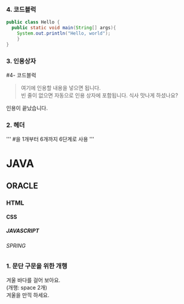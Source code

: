 ### 4. 코드블럭
```JAVA
public class Hello {
  public static void main(String[] args){
    System.out.println("Hello, world");
    }
}
```
### 3. 인용상자
#4- 코드블럭
>여기에 인용할 내용을 넣으면 됩니다.  
>빈 줄이 없으면 자동으로 인용 상자에 포함됩니다.
식사 맛나게 하셨나요?

인용이 끝났습니다.

### 2. 헤더
''' #을 1개부터 6개까지 6단계로 사용 '''
# JAVA
## ORACLE
### HTML
#### CSS
##### JAVASCRIPT
###### SPRING

### 1. 문단 구문을 위한 개행
겨울 바다를 걸어 보아요.  
(개행:  space 2개)  
겨울을 만끽 하세요.
